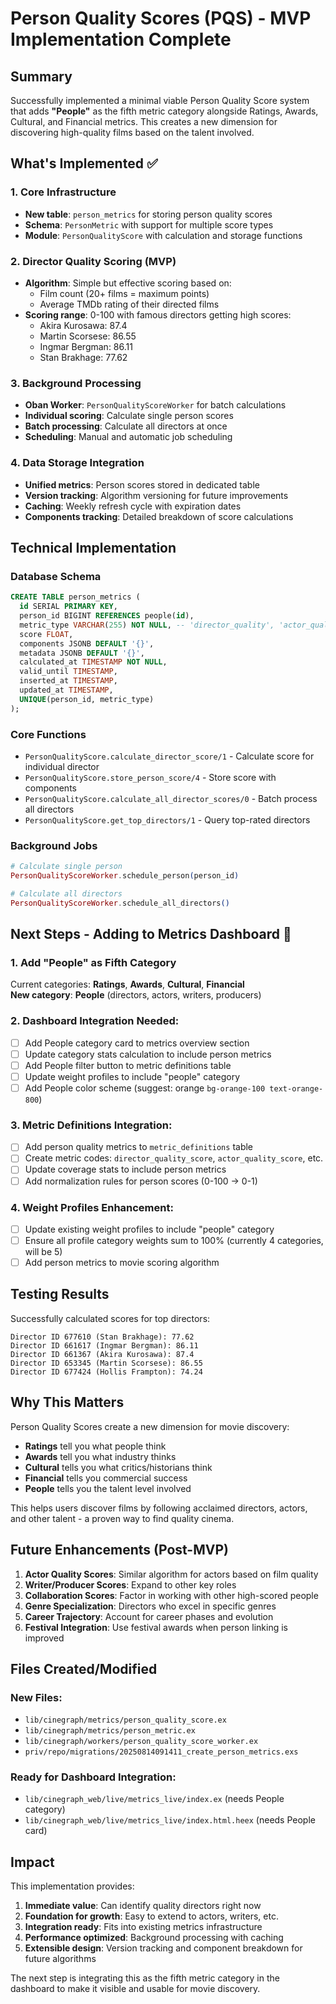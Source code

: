 # Person Quality Scores (PQS) - MVP Implementation Complete

## Summary

Successfully implemented a minimal viable Person Quality Score system that adds **"People"** as the fifth metric category alongside Ratings, Awards, Cultural, and Financial metrics. This creates a new dimension for discovering high-quality films based on the talent involved.

## What's Implemented ✅

### 1. Core Infrastructure
- **New table**: `person_metrics` for storing person quality scores
- **Schema**: `PersonMetric` with support for multiple score types
- **Module**: `PersonQualityScore` with calculation and storage functions

### 2. Director Quality Scoring (MVP)
- **Algorithm**: Simple but effective scoring based on:
  - Film count (20+ films = maximum points)
  - Average TMDb rating of their directed films
- **Scoring range**: 0-100 with famous directors getting high scores:
  - Akira Kurosawa: 87.4
  - Martin Scorsese: 86.55  
  - Ingmar Bergman: 86.11
  - Stan Brakhage: 77.62

### 3. Background Processing
- **Oban Worker**: `PersonQualityScoreWorker` for batch calculations
- **Individual scoring**: Calculate single person scores
- **Batch processing**: Calculate all directors at once
- **Scheduling**: Manual and automatic job scheduling

### 4. Data Storage Integration
- **Unified metrics**: Person scores stored in dedicated table
- **Version tracking**: Algorithm versioning for future improvements
- **Caching**: Weekly refresh cycle with expiration dates
- **Components tracking**: Detailed breakdown of score calculations

## Technical Implementation

### Database Schema
```sql
CREATE TABLE person_metrics (
  id SERIAL PRIMARY KEY,
  person_id BIGINT REFERENCES people(id),
  metric_type VARCHAR(255) NOT NULL, -- 'director_quality', 'actor_quality', etc.
  score FLOAT,
  components JSONB DEFAULT '{}',
  metadata JSONB DEFAULT '{}',
  calculated_at TIMESTAMP NOT NULL,
  valid_until TIMESTAMP,
  inserted_at TIMESTAMP,
  updated_at TIMESTAMP,
  UNIQUE(person_id, metric_type)
);
```

### Core Functions
- `PersonQualityScore.calculate_director_score/1` - Calculate score for individual director
- `PersonQualityScore.store_person_score/4` - Store score with components
- `PersonQualityScore.calculate_all_director_scores/0` - Batch process all directors  
- `PersonQualityScore.get_top_directors/1` - Query top-rated directors

### Background Jobs
```elixir
# Calculate single person
PersonQualityScoreWorker.schedule_person(person_id)

# Calculate all directors
PersonQualityScoreWorker.schedule_all_directors()
```

## Next Steps - Adding to Metrics Dashboard 🎯

### 1. Add "People" as Fifth Category
Current categories: **Ratings**, **Awards**, **Cultural**, **Financial**  
**New category**: **People** (directors, actors, writers, producers)

### 2. Dashboard Integration Needed:
- [ ] Add People category card to metrics overview section
- [ ] Update category stats calculation to include person metrics
- [ ] Add People filter button to metric definitions table  
- [ ] Update weight profiles to include "people" category
- [ ] Add People color scheme (suggest: orange `bg-orange-100 text-orange-800`)

### 3. Metric Definitions Integration:
- [ ] Add person quality metrics to `metric_definitions` table
- [ ] Create metric codes: `director_quality_score`, `actor_quality_score`, etc.
- [ ] Update coverage stats to include person metrics
- [ ] Add normalization rules for person scores (0-100 → 0-1)

### 4. Weight Profiles Enhancement:
- [ ] Update existing weight profiles to include "people" category
- [ ] Ensure all profile category weights sum to 100% (currently 4 categories, will be 5)
- [ ] Add person metrics to movie scoring algorithm

## Testing Results

Successfully calculated scores for top directors:
```
Director ID 677610 (Stan Brakhage): 77.62
Director ID 661617 (Ingmar Bergman): 86.11  
Director ID 661367 (Akira Kurosawa): 87.4
Director ID 653345 (Martin Scorsese): 86.55
Director ID 677424 (Hollis Frampton): 74.24
```

## Why This Matters

Person Quality Scores create a new dimension for movie discovery:
- **Ratings** tell you what people think
- **Awards** tell you what industry thinks  
- **Cultural** tells you what critics/historians think
- **Financial** tells you commercial success
- **People** tells you the talent level involved

This helps users discover films by following acclaimed directors, actors, and other talent - a proven way to find quality cinema.

## Future Enhancements (Post-MVP)

1. **Actor Quality Scores**: Similar algorithm for actors based on film quality
2. **Writer/Producer Scores**: Expand to other key roles
3. **Collaboration Scores**: Factor in working with other high-scored people  
4. **Genre Specialization**: Directors who excel in specific genres
5. **Career Trajectory**: Account for career phases and evolution
6. **Festival Integration**: Use festival awards when person linking is improved

## Files Created/Modified

### New Files:
- `lib/cinegraph/metrics/person_quality_score.ex`
- `lib/cinegraph/metrics/person_metric.ex` 
- `lib/cinegraph/workers/person_quality_score_worker.ex`
- `priv/repo/migrations/20250814091411_create_person_metrics.exs`

### Ready for Dashboard Integration:
- `lib/cinegraph_web/live/metrics_live/index.ex` (needs People category)
- `lib/cinegraph_web/live/metrics_live/index.html.heex` (needs People card)

## Impact

This implementation provides:
1. **Immediate value**: Can identify quality directors right now
2. **Foundation for growth**: Easy to extend to actors, writers, etc.
3. **Integration ready**: Fits into existing metrics infrastructure
4. **Performance optimized**: Background processing with caching
5. **Extensible design**: Version tracking and component breakdown for future algorithms

The next step is integrating this as the fifth metric category in the dashboard to make it visible and usable for movie discovery.
